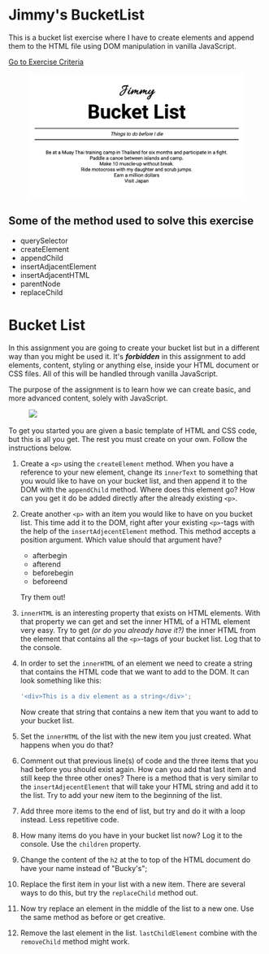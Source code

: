 # Jimmy's BucketList

This is a bucket list exercise where I have to create elements and append them to the HTML file using DOM manipulation in vanilla JavaScript.

[Go to Exercise Criteria](#bucket-list)

<figure><img src="./my_screenshot.png"></figure>

## Some of the method used to solve this exercise

- querySelector
- createElement
- appendChild
- insertAdjacentElement
- insertAdjacentHTML
- parentNode
- replaceChild

# Bucket List

In this assignment you are going to create your bucket list but in a different way than you might be used it. It's _**forbidden**_ in this assignment to add elements, content, styling or anything else, inside your HTML document or CSS files. All of this will be handled through vanilla JavaScript.

The purpose of the assignment is to learn how we can create basic, and more advanced content, solely with JavaScript.

<figure><img src="./screenshot.png"></figure>

To get you started you are given a basic template of HTML and CSS code, but this is all you get. The rest you must create on your own. Follow the instructions below.

1. Create a `<p>` using the `createElement` method. When you have a reference to your new element, change its `innerText` to something that you would like to have on your bucket list, and then append it to the DOM with the `appendChild` method. Where does this element go? How can you get it do be added directly after the already existing `<p>`.

2. Create another `<p>` with an item you would like to have on you bucket list. This time add it to the DOM, right after your existing `<p>`-tags with the help of the `insertAdjecentElement` method. This method accepts a position argument. Which value should that argument have?

   - afterbegin
   - afterend
   - beforebegin
   - beforeend

   Try them out!

3. `innerHTML` is an interesting property that exists on HTML elements. With that property we can get and set the inner HTML of a HTML element very easy. Try to get _(or do you already have it?)_ the inner HTML from the element that contains all the `<p>`-tags of your bucket list. Log that to the console.

4. In order to set the `innerHTML` of an element we need to create a string that contains the HTML code that we want to add to the DOM. It can look something like this:

   ```js
   '<div>This is a div element as a string</div>';
   ```

   Now create that string that contains a new item that you want to add to your bucket list.

5. Set the `innerHTML` of the list with the new item you just created. What happens when you do that?

6. Comment out that previous line(s) of code and the three items that you had before you should exist again. How can you add that last item and still keep the three other ones? There is a method that is very similar to the `insertAdjecentElement` that will take your HTML string and add it to the list. Try to add your new item to the beginning of the list.

7. Add three more items to the end of list, but try and do it with a loop instead. Less repetitive code.

8. How many items do you have in your bucket list now? Log it to the console. Use the `children` property.

9. Change the content of the `h2` at the to top of the HTML document do have your name instead of "Bucky's";

10. Replace the first item in your list with a new item. There are several ways to do this, but try the `replaceChild` method out.

11. Now try replace an element in the middle of the list to a new one. Use the same method as before or get creative.

12. Remove the last element in the list. `lastChildElement` combine with the `removeChild` method might work.
